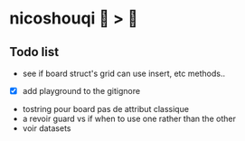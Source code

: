 # nicoshouqi 🐀 > 🐘

## Todo list
* see if board struct's grid can use insert, etc methods..
* [x] add playground to the gitignore
* tostring pour board pas de attribut classique
* a revoir guard vs if when to use one rather than the other
* voir datasets
